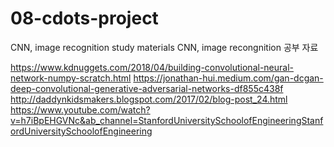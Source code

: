 # 08-cdots-project

CNN, image recognition study materials
CNN, image recongnition 공부 자료

https://www.kdnuggets.com/2018/04/building-convolutional-neural-network-numpy-scratch.html
https://jonathan-hui.medium.com/gan-dcgan-deep-convolutional-generative-adversarial-networks-df855c438f
http://daddynkidsmakers.blogspot.com/2017/02/blog-post_24.html
https://www.youtube.com/watch?v=h7iBpEHGVNc&ab_channel=StanfordUniversitySchoolofEngineeringStanfordUniversitySchoolofEngineering
